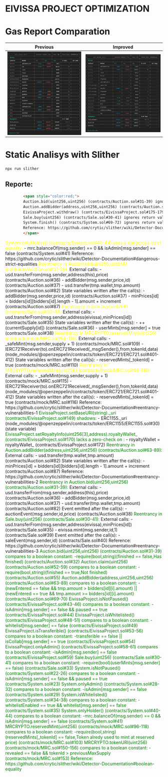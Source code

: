 # EIVISSA PROJECT OPTIMIZATION

# Gas Report Comparation

Previous                                                 |                                               Improved
:-------------------------------------------------------:|:-------------------------------------------------------:
<img src="Gas Report/EIVISSA PREVIOUS GAS REPORT.png"/>  |  <img src="Gas Report/EIVISSA IMPROVED GAS REPORT.png"/>

# Static Analisys with Slither

```shell
npx run slither
```
## Reporte:

```html
        <span style="color:red;">
        Auction.bid(uint256,uint256) (contracts/Auction.sol#31-39) ignores return value by usd.transferFrom(msg.sender,address(this),price) (contracts/Auction.sol#36)
        Auction.addBidder(address,uint256,uint256) (contracts/Auction.sol#63-89) ignores return value by usd.transfer(tmp.wallet,tmp.amount) (contracts/Auction.sol#82)
        EivissaProject.withdraw() (contracts/EivissaProject.sol#175-179) ignores return value by usd.transfer(owner(),usd.balanceOf(address(this))) (contracts/EivissaProject.sol#176)
        Sale.buy(uint256) (contracts/Sale.sol#30-41) ignores return value by usd.transferFrom(msg.sender,address(eivissa),minPrices[id]) (contracts/Sale.sol#35)
        System.finish() (contracts/System.sol#69-72) ignores return value by usd.transfer(address(eivissa),usd.balanceOf(address(this))) (contracts/System.sol#71)
        Reference: https://github.com/crytic/slither/wiki/Detector-Documentation#unchecked-transfer
        </span>
```

<span style="color:yellow;">
System.onlyHolder() (contracts/System.sol#40-44) uses a dangerous strict equality:
</span>
        - mrc.balanceOf(msg.sender) == 0 && isAdmin[msg.sender] == false 
		(contracts/System.sol#41)
Reference: https://github.com/crytic/slither/wiki/Detector-Documentation#dangerous-strict-equalities
<span style="color:yellow;">
Reentrancy in Auction.bid(uint256,uint256) (contracts/Auction.sol#31-39):
</span>
        External calls:
        - usd.transferFrom(msg.sender,address(this),price) (contracts/Auction.sol#36)
        - addBidder(msg.sender,price,id) (contracts/Auction.sol#37)
                - usd.transfer(tmp.wallet,tmp.amount) (contracts/Auction.sol#82)
        State variables written after the call(s):
        - addBidder(msg.sender,price,id) (contracts/Auction.sol#37)
                - minPrices[id] = bidders[id][bidders[id].length - 1].amount + increment (contracts/Auction.sol#87)
<span style="color:yellow;">
Reentrancy in Sale.buy(uint256) (contracts/Sale.sol#30-41):
</span>
        External calls:
        - usd.transferFrom(msg.sender,address(eivissa),minPrices[id]) (contracts/Sale.sol#35)
        State variables written after the call(s):
        - ++ (currentSupply[id]) (contracts/Sale.sol#36)
        - userMints[msg.sender] = true (contracts/Sale.sol#38)
<span style="color:yellow;">
Reentrancy in MRCRYPTO.reservedMint(uint256) (contracts/mock/MRC.sol#96-118):
</span>
        External calls:
        - _safeMint(msg.sender,supply + 1) (contracts/mock/MRC.sol#109)
                - IERC721Receiver(to).onERC721Received(_msgSender(),from,tokenId,data) (node_modules/@openzeppelin/contracts/token/ERC721/ERC721.sol#401-412)
        State variables written after the call(s):
        - reservedMints[_tokenId] = true (contracts/mock/MRC.sol#110)
<span style="color:yellow;">
Reentrancy in MRCRYPTO.reservedMint(uint256) (contracts/mock/MRC.sol#96-118):
</span>
        External calls:
        - _safeMint(msg.sender,supply + 1) (contracts/mock/MRC.sol#115)
                - IERC721Receiver(to).onERC721Received(_msgSender(),from,tokenId,data) (node_modules/@openzeppelin/contracts/token/ERC721/ERC721.sol#401-412)
        State variables written after the call(s):
        - reservedMints[_tokenId] = true (contracts/mock/MRC.sol#116)
Reference: https://github.com/crytic/slither/wiki/Detector-Documentation#reentrancy-vulnerabilities-1

<span style="color:green;">
EivissaProject.setBaseURI(string)._uri (contracts/EivissaProject.sol#149) shadows:
</span>
        - ERC1155._uri (node_modules/@openzeppelin/contracts/token/ERC1155/ERC1155.sol#30) (state variable)
<span style="color:green;">
EivissaProject.setRoyaltyInfo(uint256[3],address).royaltyWallet_ (contracts/EivissaProject.sol#170) lacks a zero-check on :
</span>
                - royaltyWallet = royaltyWallet_ (contracts/EivissaProject.sol#172)
<span style="color:green;">
Reentrancy in Auction.addBidder(address,uint256,uint256) (contracts/Auction.sol#63-89):
</span>
        External calls:
        - usd.transfer(tmp.wallet,tmp.amount) (contracts/Auction.sol#82)
        State variables written after the call(s):
        - minPrices[id] = bidders[id][bidders[id].length - 1].amount + increment (contracts/Auction.sol#87)
Reference: https://github.com/crytic/slither/wiki/Detector-Documentation#reentrancy-vulnerabilities-2
<span style="color:green;">
Reentrancy in Auction.bid(uint256,uint256) (contracts/Auction.sol#31-39):
</span>
        External calls:
        - usd.transferFrom(msg.sender,address(this),price) (contracts/Auction.sol#36)
        - addBidder(msg.sender,price,id) (contracts/Auction.sol#37)
                - usd.transfer(tmp.wallet,tmp.amount) (contracts/Auction.sol#82)
        Event emitted after the call(s):
        - auctionEvent(msg.sender,id,price) (contracts/Auction.sol#38)
<span style="color:green;">
Reentrancy in Sale.buy(uint256) (contracts/Sale.sol#30-41):
</span>
        External calls:
        - usd.transferFrom(msg.sender,address(eivissa),minPrices[id]) (contracts/Sale.sol#35)
        - eivissa.mint(msg.sender,id,1) (contracts/Sale.sol#39)
        Event emitted after the call(s):
        - saleEvent(msg.sender,id) (contracts/Sale.sol#40)
Reference: https://github.com/crytic/slither/wiki/Detector-Documentation#reentrancy-vulnerabilities-3

<span style="color:green;">
Auction.bid(uint256,uint256) (contracts/Auction.sol#31-39) compares to a boolean constant:
        -require(bool,string)(finished == false,Has finished) (contracts/Auction.sol#32)
Auction.claim(uint256) (contracts/Auction.sol#52-59) compares to a boolean constant:
        -require(bool,string)(finished == true,Not finished) (contracts/Auction.sol#55)
Auction.addBidder(address,uint256,uint256) (contracts/Auction.sol#63-89) compares to a boolean constant:
        -(newEntered == false && tmp.amount > bidders[id][i].amount) || (newEntered == true && tmp.amount >= bidders[id][i].amount) (contracts/Auction.sol#69-70)
EivissaProject.isNotPaused() (contracts/EivissaProject.sol#43-46) compares to a boolean constant:
        -isAdmin[msg.sender] == false && paused == true (contracts/EivissaProject.sol#44)
EivissaProject.isWhitelisted() (contracts/EivissaProject.sol#48-51) compares to a boolean constant:
        -whitelist[msg.sender] == false (contracts/EivissaProject.sol#49)
EivissaProject.isTransferible() (contracts/EivissaProject.sol#53-56) compares to a boolean constant:
        -transferible == false || isCollab[msg.sender] == true (contracts/EivissaProject.sol#54)
EivissaProject.onlyAdmin() (contracts/EivissaProject.sol#58-61) compares to a boolean constant:
        -isAdmin[msg.sender] == false (contracts/EivissaProject.sol#59)
Sale.buy(uint256) (contracts/Sale.sol#30-41) compares to a boolean constant:
        -require(bool)(userMints[msg.sender] == false) (contracts/Sale.sol#33)
System.isNotPaused() (contracts/System.sol#22-26) compares to a boolean constant:
        -isAdmin[msg.sender] == false && paused == true (contracts/System.sol#23)
System.onlyAdmin() (contracts/System.sol#28-32) compares to a boolean constant:
        -isAdmin[msg.sender] == false (contracts/System.sol#29)
System.isWhitelisted() (contracts/System.sol#34-38) compares to a boolean constant:
        -whitelistEnabled == true && whitelist[msg.sender] == false (contracts/System.sol#35)
System.onlyHolder() (contracts/System.sol#40-44) compares to a boolean constant:
        -mrc.balanceOf(msg.sender) == 0 && isAdmin[msg.sender] == false (contracts/System.sol#41)
MRCRYPTO.reservedMint(uint256) (contracts/mock/MRC.sol#96-118) compares to a boolean constant:
        -require(bool,string)(reservedMints[_tokenId] == false,Token alredy used to mint at reserved price) (contracts/mock/MRC.sol#103)
MRCRYPTO.tokenURI(uint256) (contracts/mock/MRC.sol#150-156) compares to a boolean constant:
        -revealed == false && tokenId > previousMaxSupply (contracts/mock/MRC.sol#153)
Reference: https://github.com/crytic/slither/wiki/Detector-Documentation#boolean-equality
</span>
